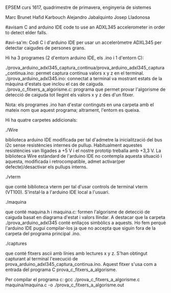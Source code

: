 EPSEM curs 1617, quadrimestre de primavera, enginyeria de sistemes

Marc Brunet
Hafid Karbouch
Alejandro Jabalquinto
Josep Lladonosa

#avisam
C and arduino IDE code to use an ADXL345 accelerometer in order to detect elder falls.

#avi-sa'm:
Codi C i d'arduino IDE per usar un acceleròmetre ADXL345 per detectar caigudes de persones grans.

Hi ha 3 programes (2 d'entorn arduino IDE, els .ino i 1 d'entorn C):

./prova_arduino_adxl345_captura_continua/prova_arduino_adxl345_captura_continua.ino: permet captura contínua valors x y z en el terminal.
./prova_arduino_adxl345.ino: connectat a terminal va mostrant estats de la màquina d'estats que inclou el cas de caiguda.
./prova_c_fitxers_a_algorisme.c: programa que permet provar l'algorisme de detecció de caiguda tot llegint els valors x y z des d'un fitxer.

Nota: els programes .ino han d'estar continguts en una carpeta amb el mateix nom que aquest programa; altrament, l'entorn es queixa.

Hi ha quatre carpetes addicionals:

./Wire

biblioteca arduino IDE modificada per tal d'admetre la inicialització del bus i2c sense resistències internes de pullup.
Habitualment aquestes resistències van lligades a +5 V i el nostre prototip treballa amb +3,3 V. La biblioteca Wire estàndard de l'arduino IDE
no contempla aquesta situació i aquesta, modificada i retrocompatible, admet activar(per defecte)/desactivar els pullups interns.

./vterm

que conté biblioteca vterm per tal d'usar controls de terminal vterm (VT100). S'instal·la a l'arduino IDE local a l'usuari.

./maquina

que conté maquina.h i maquina.c: formen l'algorisme de detecció de caiguda basat en diagrama d'estat i valors llindar.
A destacar que la carpeta ./prova_arduino_adxl345 conté enllaços simbòlics a aquests. Ho fem perquè l'arduino IDE pugui compilar-los
ja que no accepta que siguin fora de la carpeta del programa principal .ino.

./captures

que conté fitxers ascii amb línies amb lectures x y z.
S'han obtingut capturant al terminal l'execució de prova_arduino_adxl345_captura_continua.ino.
Aquest fitxer s'usa com a entrada del programa C prova_c_fitxers_a_algorisme.


Per compilar el programa c:
gcc ./prova_c_fitxers_a_algorisme.c maquina/maquina.c -o ./prova_c_fitxers_a_algorisme.out





